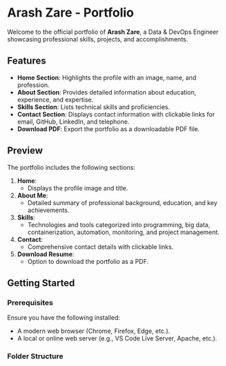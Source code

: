 # Arash Zare - Portfolio

Welcome to the official portfolio of **Arash Zare**, a Data & DevOps Engineer showcasing professional skills, projects, and accomplishments.

## Features

- **Home Section**: Highlights the profile with an image, name, and profession.
- **About Section**: Provides detailed information about education, experience, and expertise.
- **Skills Section**: Lists technical skills and proficiencies.
- **Contact Section**: Displays contact information with clickable links for email, GitHub, LinkedIn, and telephone.
- **Download PDF**: Export the portfolio as a downloadable PDF file.

## Preview

The portfolio includes the following sections:

1. **Home**:
   - Displays the profile image and title.
2. **About Me**:
   - Detailed summary of professional background, education, and key achievements.
3. **Skills**:
   - Technologies and tools categorized into programming, big data, containerization, automation, monitoring, and project management.
4. **Contact**:
   - Comprehensive contact details with clickable links.
5. **Download Resume**:
   - Option to download the portfolio as a PDF.

## Getting Started

### Prerequisites

Ensure you have the following installed:
- A modern web browser (Chrome, Firefox, Edge, etc.).
- A local or online web server (e.g., VS Code Live Server, Apache, etc.).

### Folder Structure

